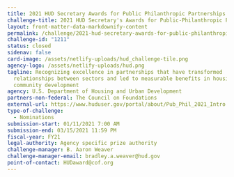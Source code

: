 ```yaml
---
title: 2021 HUD Secretary Awards for Public Philanthropic Partnerships
challenge-title: 2021 HUD Secretary's Awards for Public-Philanthropic Partnerships
layout: front-matter-data-markdownify-content
permalink: /challenge/2021-hud-secretary-awards-for-public-philanthropic-partnerships/
challenge-id: "1211"
status: closed
sidenav: false
card-image: /assets/netlify-uploads/hud_challenge-tile.png
agency-logo: /assets/netlify-uploads/hud.png
tagline: Recognizing excellence in partnerships that have transformed
  relationships between sectors and led to measurable benefits in housing &
  community development
agency: U.S. Department of Housing and Urban Development
partners-non-federal: The Council on Foundations
external-url: https://www.huduser.gov/portal/about/Pub_Phil_2021_Intro.html
type-of-challenge:
  - Nominations
submission-start: 01/11/2021 7:00 AM
submission-end: 03/15/2021 11:59 PM
fiscal-year: FY21
legal-authority: Agency specific prize authority
challenge-manager: B. Aaron Weaver
challenge-manager-email: bradley.a.weaver@hud.gov
point-of-contact: HUDaward@cof.org
---
```


